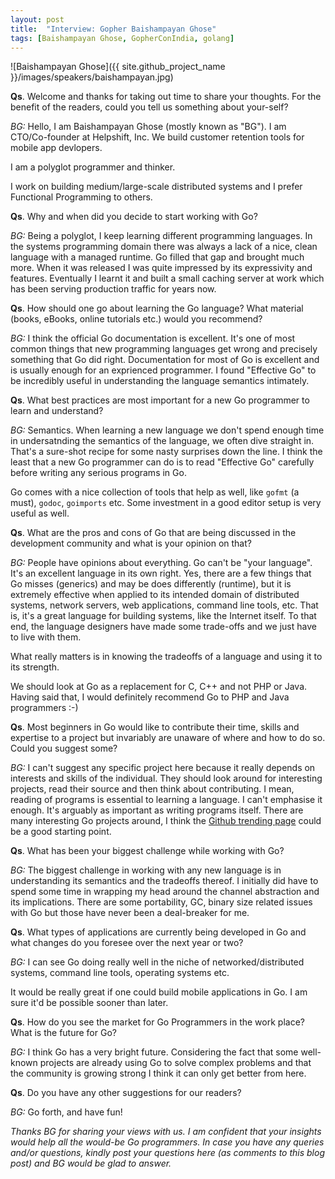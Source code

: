 ```yaml
---
layout: post
title:  "Interview: Gopher Baishampayan Ghose"
tags: [Baishampayan Ghose, GopherConIndia, golang]
---
```


![Baishampayan Ghose]({{ site.github_project_name }}/images/speakers/baishampayan.jpg)

**Qs**. Welcome and thanks for taking out time to share your thoughts. For the benefit of the readers, could you tell us something about your-self?

_BG:_ Hello, I am Baishampayan Ghose (mostly known as "BG"). I am CTO/Co-founder at Helpshift, Inc. We build customer retention tools for mobile app devlopers.

I am a polyglot programmer and thinker.

I work on building medium/large-scale distributed systems and I prefer Functional Programming to others.

**Qs**. Why and when did you decide to start working with Go?

_BG:_ Being a polyglot, I keep learning different programming languages. In the systems programming domain there was always a lack of a nice, clean language with a managed runtime. Go filled that gap and brought much more. When it was released I was quite impressed by its expressivity and features. Eventually I learnt it and built a small caching server at work which has been serving production traffic for years now.

**Qs**. How should one go about learning the Go language? What material (books, eBooks, online tutorials etc.) would you recommend?

_BG:_ I think the official Go documentation is excellent. It's one of most common things that new programming languages get wrong and precisely something that Go did right. Documentation for most of Go is excellent and is usually enough for an exprienced programmer. I found "Effective Go" to be incredibly useful in understanding the language semantics intimately.

**Qs**. What best practices are most important for a new Go programmer to learn and understand?

_BG:_ Semantics. When learning a new language we don't spend enough time in undersatnding the semantics of the language, we often dive straight in. That's a sure-shot recipe for some nasty surprises down the line. I think the least that a new Go programmer can do is to read "Effective Go" carefully before writing any serious programs in Go.

Go comes with a nice collection of tools that help as well, like `gofmt` (a must), `godoc`, `goimports` etc. Some investment in a good editor setup is very useful as well.

**Qs**. What are the pros and cons of Go that are being discussed in the development community and what is your opinion on that?

_BG:_ People have opinions about everything. Go can't be "your language". It's an excellent language in its own right. Yes, there are a few things that Go misses (generics) and may be does differently (runtime), but it is extremely effective when applied to its intended domain of distributed systems, network servers, web applications, command line tools, etc. That is, it's a great language for building systems, like the Internet itself. To that end, the language designers have made some trade-offs and we just have to live with them.

What really matters is in knowing the tradeoffs of a language and using it to its strength.

We should look at Go as a replacement for C, C++ and not PHP or Java. Having said that, I would definitely recommend Go to PHP and Java programmers :-)

**Qs**. Most beginners in Go would like to contribute their time, skills and expertise to a project but invariably are unaware of where and how to do so. Could you suggest some?

_BG:_ I can't suggest any specific project here because it really depends on interests and skills of the individual. They should look around for interesting projects, read their source and then think about contributing. I mean, reading of programs is essential to learning a language. I can't emphasise it enough. It's arguably as important as writing programs itself. There are many interesting Go projects around, I think the [Github trending page](https://github.com/trending?l=go) could be a good starting point. 

**Qs**. What has been your biggest challenge while working with Go?

_BG:_ The biggest challenge in working with any new language is in understanding its semantics and the tradeoffs thereof. I initially did have to spend some time in wrapping my head around the channel abstraction and its implications. There are some portability, GC, binary size related issues with Go but those have never been a deal-breaker for me.

**Qs**. What types of applications are currently being developed in Go and what changes do you foresee over the next year or two?

_BG:_ I can see Go doing really well in the niche of networked/distributed systems, command line tools, operating systems etc.

It would be really great if one could build mobile applications in Go. I am sure it'd be possible sooner than later.

**Qs**. How do you see the market for Go Programmers in the work place? What is the future for Go?

_BG:_ I think Go has a very bright future. Considering the fact that some well-known projects are already using Go to solve complex problems and that the community is growing strong I think it can only get better from here.

**Qs**. Do you have any other suggestions for our readers?

_BG:_ Go forth, and have fun!

_Thanks BG for sharing your views with us. I am confident that your insights would help all the would-be Go programmers. In case you have any queries and/or questions, kindly post your questions here (as comments to this blog post) and BG would be glad to answer._
